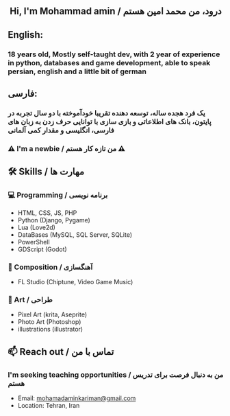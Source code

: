 <h2 align="center"> Hi, I'm Mohammad amin / درود، من محمد امین هستم </h2>

## English: 
### 18 years old, Mostly self-taught dev, with 2 year of experience in python, databases and game development, able to speak persian, english and a little bit of german
## فارسی:
### یک فرد هجده ساله، توسعه دهنده تقریبا خودآموخته با دو سال تجربه در پایتون، بانک های اطلاعاتی و بازی سازی با توانایی حرف زدن به زبان های فارسی، انگلیسی و مقدار کمی آلمانی
### ⚠ I'm a newbie / من تازه کار هستم ⚠
<!--
## ⭐ Best projects / برترین پروژه ها
-->
## 🛠 Skills / مهارت ها
### 💻 Programming / برنامه نویسی
- HTML, CSS, JS, PHP
- Python (Django, Pygame)
- Lua (Love2d)
- DataBases (MySQL, SQL Server, SQLite)
- PowerShell
- GDScript (Godot)
### 🎵 Composition / آهنگسازی
- FL Studio (Chiptune, Video Game Music)
### 🎨 Art / طراحی
- Pixel Art (krita, Aseprite)
- Photo Art (Photoshop)
- illustrations (illustrator)
## 📫 Reach out / تماس با من
### I'm seeking teaching opportunities / من به دنبال فرصت برای تدریس هستم
- Email: mohamadaminkariman@gmail.com
- Location: Tehran, Iran 

<!--
**MohammadAminKariman/MohammadAminKariman** is a ✨ _special_ ✨ repository because its `README.md` (this file) appears on your GitHub profile.

Here are some ideas to get you started:

- 🔭 I’m currently working on ...
- 🌱 I’m currently learning ...
- 👯 I’m looking to collaborate on ...
- 🤔 I’m looking for help with ...
- 💬 Ask me about ...
- 📫 How to reach me: ...
- 😄 Pronouns: ...
- ⚡ Fun fact: ...
-->
